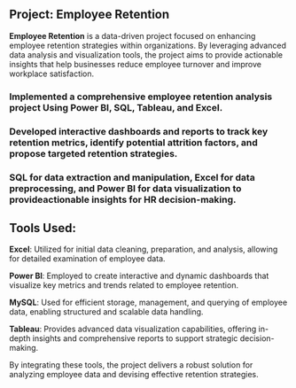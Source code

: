 ## Project: Employee Retention

**Employee Retention** is a data-driven project focused on enhancing employee retention strategies within organizations. By leveraging advanced data analysis and visualization tools, the project aims to provide actionable insights that help businesses reduce employee turnover and improve workplace satisfaction.

### Implemented a comprehensive employee retention analysis project Using Power BI, SQL, Tableau, and Excel.
### Developed interactive dashboards and reports to track key retention metrics, identify potential attrition factors, and propose targeted retention strategies.
### SQL for data extraction and manipulation, Excel for data preprocessing, and Power BI for data visualization to provideactionable insights for HR decision-making.


 ## Tools Used:

**Excel**: Utilized for initial data cleaning, preparation, and analysis, allowing for detailed examination of employee data.

**Power BI**: Employed to create interactive and dynamic dashboards that visualize key metrics and trends related to employee retention.

**MySQL**: Used for efficient storage, management, and querying of employee data, enabling structured and scalable data handling.

**Tableau**: Provides advanced data visualization capabilities, offering in-depth insights and comprehensive reports to support strategic decision-making.


By integrating these tools, the project delivers a robust solution for analyzing employee data and devising effective retention strategies.
